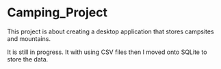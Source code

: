 # Camping_Project
This project is about creating a desktop application that stores campsites and mountains.

It is still in progress. It with using CSV files then I moved onto SQLite to store the data.
